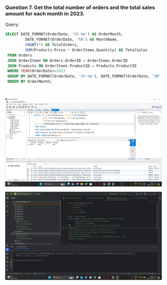 ### **Question 7. Get the total number of orders and the total sales amount for each month in 2023.**
Query:<br>
```sql
SELECT DATE_FORMAT(OrderDate, '%Y-%m') AS OrderMonth,
         DATE_FORMAT(OrderDate, '%M') AS MonthName,
         COUNT(*) AS TotalOrders,
         SUM(Products.Price * OrderItems.Quantity) AS TotalSales
 FROM Orders
 JOIN OrderItems ON Orders.OrderID = OrderItems.OrderID
 JOIN Products ON OrderItems.ProductID = Products.ProductID
 WHERE YEAR(OrderDate)=2023
 GROUP BY DATE_FORMAT(OrderDate, '%Y-%m'), DATE_FORMAT(OrderDate, '%M')
 ORDER BY OrderMonth;

```
<br>

![SqlQueryOutput.png](SqlQueryOutput.png)

![PythonCodeOutput.png](PythonCode.png)
